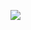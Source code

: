 [![](https://visitcount.itsvg.in/api?id=t&label=Profile%20Views&pretty=false)](https://visitcount.itsvg.in)
